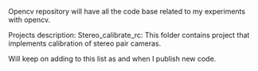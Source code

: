 Opencv repository will have all the code base related to my experiments
with opencv.

Projects description:
Stereo_calibrate_rc: This folder contains project that implements calibration
	of stereo pair cameras.

Will keep on adding to this list as and when I publish new code.
